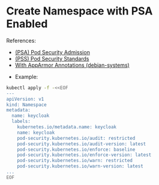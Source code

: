 # Create Namespace with PSA Enabled

References:
- [(PSA) Pod Security Admission](https://kubernetes.io/docs/tutorials/security/ns-level-pss/)
- [(PSS) Pod Security Standards](https://kubernetes.io/docs/concepts/security/pod-security-standards/)
- [With AppArmor Annotations (debian-systems)](https://kubernetes.io/docs/tutorials/security/apparmor/)

* Example:

```sh
kubectl apply -f -<<EOF
---
apiVersion: v1
kind: Namespace
metadata:
  name: keycloak
  labels:
    kubernetes.io/metadata.name: keycloak
    name: keycloak
    pod-security.kubernetes.io/audit: restricted
    pod-security.kubernetes.io/audit-version: latest
    pod-security.kubernetes.io/enforce: baseline
    pod-security.kubernetes.io/enforce-version: latest
    pod-security.kubernetes.io/warn: restricted
    pod-security.kubernetes.io/warn-version: latest
...
EOF
```
